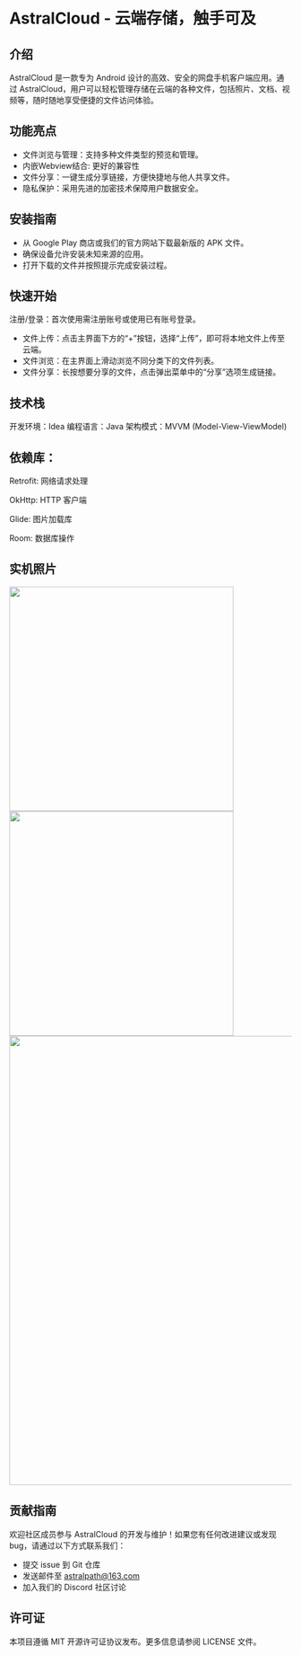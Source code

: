 # AstralCloud - 云端存储，触手可及

## 介绍
AstralCloud 是一款专为 Android 设计的高效、安全的网盘手机客户端应用。通过 AstralCloud，用户可以轻松管理存储在云端的各种文件，包括照片、文档、视频等，随时随地享受便捷的文件访问体验。
## 功能亮点
- 文件浏览与管理：支持多种文件类型的预览和管理。
- 内嵌Webview结合: 更好的兼容性
- 文件分享：一键生成分享链接，方便快捷地与他人共享文件。
- 隐私保护：采用先进的加密技术保障用户数据安全。
## 安装指南
- 从 Google Play 商店或我们的官方网站下载最新版的 APK 文件。
- 确保设备允许安装未知来源的应用。
- 打开下载的文件并按照提示完成安装过程。
## 快速开始
注册/登录：首次使用需注册账号或使用已有账号登录。
- 文件上传：点击主界面下方的“+”按钮，选择“上传”，即可将本地文件上传至云端。
- 文件浏览：在主界面上滑动浏览不同分类下的文件列表。
- 文件分享：长按想要分享的文件，点击弹出菜单中的“分享”选项生成链接。
## 技术栈
开发环境：Idea
编程语言：Java
架构模式：MVVM (Model-View-ViewModel)
## 依赖库：
Retrofit: 网络请求处理

OkHttp: HTTP 客户端

Glide: 图片加载库

Room: 数据库操作
## 实机照片
<img src="http://www.godserver.cn/wp-content/uploads/2024/08/Screenshot_2024-08-29-22-48-39-03_ee015900260ab50.jpg" width="400" >
<img src="http://www.godserver.cn/wp-content/uploads/2024/08/Screenshot_2024-08-29-22-48-29-68_ee015900260ab50.jpg" width="400">
<img src="http://www.godserver.cn/wp-content/uploads/2024/08/beb39f60d3d3c2fa09636a3233610b26.jpg" width="800">

## 贡献指南
欢迎社区成员参与 AstralCloud 的开发与维护！如果您有任何改进建议或发现 bug，请通过以下方式联系我们：
- 提交 issue 到 Git 仓库 
- 发送邮件至 astralpath@163.com
- 加入我们的 Discord 社区讨论

## 许可证
本项目遵循 MIT 开源许可证协议发布。更多信息请参阅 LICENSE 文件。
